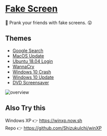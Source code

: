 # [Fake Screen](https://screen.now.sh)

🤔 Prank your friends with fake screens. 😲

## Themes

- [Google Search](https://screen.now.sh/google)
- [MacOS Update](https://screen.now.sh/macOS)
- [Ubuntu 18.04 Login](https://screen.now.sh/ubuntu)
- [WannaCry](https://screen.now.sh/wannacry)
- [Windows 10 Crash](https://screen.now.sh/win10-crash)
- [Windows 10 Update](https://screen.now.sh/win10-update)
- [DVD Screensaver](https://screen.now.sh/dvd-screensaver)

![overview](https://i.imgur.com/dbKTf7y.png)

## Also Try this

Windows XP 👉 https://winxp.now.sh  
Repo 👉 https://github.com/ShizukuIchi/winXP
